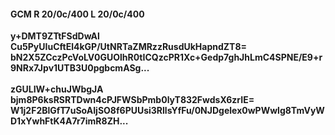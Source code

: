 #### GCM R 20/0c/400 L 20/0c/400
**y+DMT9ZTtFSdDwAl**<br/>**Cu5PyUIuCftEl4kGP/UtNRTaZMRzzRusdUkHapndZT8=**<br/>**bN2X5ZCczPcVoLV0GUOlhR0tICQzcPR1Xc+Gedp7ghJhLmC4SPNE/E9+r9NRx7Jpv1UTB3U0pgbcmASg...**<br/><br/>
**zGULIW+chuJWbgJA**<br/>**bjm8P6ksRSRTDwn4cPJFWSbPmb0lyT832FwdsX6zrIE=**<br/>**W1j2F2BlGfT7uSoAIjSO8f6PUUsi3RllsYfFu/0NJDgelex0wPWwlg8TmVyWD1xYwhFtK4A7r7imR8ZH...**